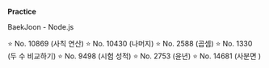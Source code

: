 **Practice**

BaekJoon - Node.js

⭐️ No. 10869 (사칙 연산)
⭐️ No. 10430 (나머지)
⭐️ No. 2588 (곱셈)
⭐️ No. 1330 (두 수 비교하기)
⭐️ No. 9498 (시험 성적)
⭐️ No. 2753 (윤년)
⭐️ No. 14681 (사분면 )
